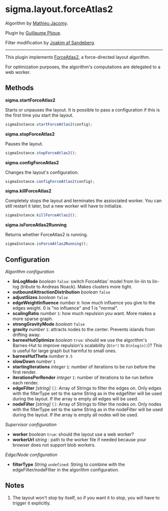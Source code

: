 sigma.layout.forceAtlas2
========================

Algorithm by [Mathieu Jacomy](https://github.com/jacomyma).

Plugin by [Guillaume Plique](https://github.com/Yomguithereal).

Filter modification by [Joakim af Sandeberg](https://github.com/jotunacorn).

---

This plugin implements [ForceAtlas2](http://www.plosone.org/article/info%3Adoi%2F10.1371%2Fjournal.pone.0098679), a force-directed layout algorithm.

For optimization purposes, the algorithm's computations are delegated to a web worker.

## Methods

**sigma.startForceAtlas2**

Starts or unpauses the layout. It is possible to pass a configuration if this is the first time you start the layout.

```js
sigmaInstance.startForceAtlas2(config);
```

**sigma.stopForceAtlas2**

Pauses the layout.

```js
sigmaInstance.stopForceAtlas2();
```

**sigma.configForceAtlas2**

Changes the layout's configuration.

```js
sigmaInstance.configForceAtlas2(config);
```

**sigma.killForceAtlas2**

Completely stops the layout and terminates the assiociated worker. You can still restart it later, but a new worker will have to initialize.

```js
sigmaInstance.killForceAtlas2();
```

**sigma.isForceAtlas2Running**

Returns whether ForceAtlas2 is running.

```js
sigmaInstance.isForceAtlas2Running();
```

## Configuration

*Algorithm configuration*

* **linLogMode** *boolean* `false`: switch ForceAtlas' model from lin-lin to lin-log (tribute to Andreas Noack). Makes clusters more tight.
* **outboundAttractionDistribution** *boolean* `false`
* **adjustSizes** *boolean* `false`
* **edgeWeightInfluence** *number* `0`: how much influence you give to the edges weight. 0 is "no influence" and 1 is "normal".
* **scalingRatio** *number* `1`: how much repulsion you want. More makes a more sparse graph.
* **strongGravityMode** *boolean* `false`
* **gravity** *number* `1`: attracts nodes to the center. Prevents islands from drifting away.
* **barnesHutOptimize** *boolean* `true`: should we use the algorithm's Barnes-Hut to improve repulsion's scalability (`O(n²)` to `O(nlog(n))`)? This is useful for large graph but harmful to small ones.
* **barnesHutTheta** *number* `0.5`
* **slowDown** *number* `1`
* **startingIterations** *integer* `1`: number of iterations to be run before the first render.
* **iterationsPerRender** *integer* `1`: number of iterations to be run before each render.
* **edgeFilter** *[string]* `[]`: Array of Strings to filter the edges on. Only edges with the filterType set to the same String as in the edgefilter will be used during the layout. If the array is empty all edges will be used.
* **nodeFilter** *[string]* `[]`: Array of Strings to filter the nodes on. Only nodes with the filterType set to the same String as in the nodeFilter will be used during the layout. If the array is empty all nodes will be used.

*Supervisor configuration*

* **worker** *boolean* `true`: should the layout use a web worker?
* **workerUrl** *string* : path to the worker file if needed because your browser does not support blob workers.

*Edge/Node configuration*

* **filterType** *String* `undefined`: String to combine with the edgeFilter/nodeFIlter in the algorithm configuration.

## Notes
1. The layout won't stop by itself, so if you want it to stop, you will have to trigger it explicitly.
